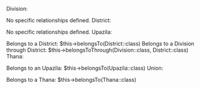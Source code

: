 Division:

No specific relationships defined.
District:

No specific relationships defined.
Upazila:

Belongs to a District: $this->belongsTo(District::class)
Belongs to a Division through District: $this->belongsToThrough(Division::class, District::class)
Thana:

Belongs to an Upazila: $this->belongsTo(Upazila::class)
Union:

Belongs to a Thana: $this->belongsTo(Thana::class)
